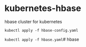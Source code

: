 # kubernetes-hbase
hbase cluster for kubernetes


`kubectl apply -f hbase-config.yaml`

`kubectl apply -f hbase.yaml`# hbase
